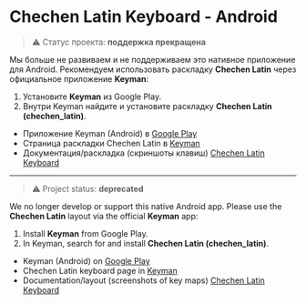 # Chechen Latin Keyboard - Android

> ⚠️ Статус проекта: **поддержка прекращена**

Мы больше не развиваем и не поддерживаем это нативное приложение для Android.
Рекомендуем использовать раскладку **Chechen Latin** через официальное приложение **Keyman**:

1. Установите **Keyman** из Google Play.
2. Внутри Keyman найдите и установите раскладку **Chechen Latin (chechen_latin)**.

- Приложение Keyman (Android) в [Google Play](https://play.google.com/store/apps/details?id=com.tavultesoft.kmapro)
- Страница раскладки Chechen Latin в [Keyman](https://keyman.com/keyboards/chechen_latin)
- Документация/раскладка (скриншоты клавиш) [Chechen Latin Keyboard](https://github.com/chechen-language/chechen-keyboard/blob/master/README.md)

---

> ⚠️ Project status: **deprecated**

We no longer develop or support this native Android app.
Please use the **Chechen Latin** layout via the official **Keyman** app:

1. Install **Keyman** from Google Play.
2. In Keyman, search for and install **Chechen Latin (chechen_latin)**.

- Keyman (Android) on [Google Play](https://play.google.com/store/apps/details?id=com.tavultesoft.kmapro)
- Chechen Latin keyboard page in [Keyman](https://keyman.com/keyboards/chechen_latin)
- Documentation/layout (screenshots of key maps) [Chechen Latin Keyboard](https://github.com/chechen-language/chechen-keyboard/blob/master/README.md)
